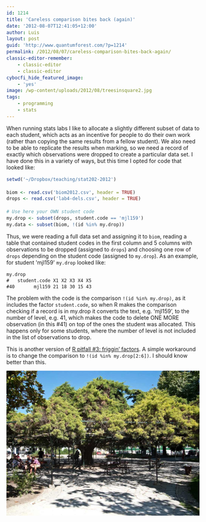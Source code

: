 ```yaml
---
id: 1214
title: 'Careless comparison bites back (again)'
date: '2012-08-07T12:41:05+12:00'
author: Luis
layout: post
guid: 'http://www.quantumforest.com/?p=1214'
permalink: /2012/08/07/careless-comparison-bites-back-again/
classic-editor-remember:
    - classic-editor
    - classic-editor
cybocfi_hide_featured_image:
    - 'yes'
image: /wp-content/uploads/2012/08/treesinsquare2.jpg
tags:
    - programming
    - stats
---
```


When running stats labs I like to allocate a slightly different subset of data to each student, which acts as an incentive for people to do their own work (rather than copying the same results from a fellow student). We also need to be able to replicate the results when marking, so we need a record of exactly which observations were dropped to create a particular data set. I have done this in a variety of ways, but this time I opted for code that looked like:

```r
setwd('~/Dropbox/teaching/stat202-2012')

biom <- read.csv('biom2012.csv', header = TRUE)
drops <- read.csv('lab4-dels.csv', header = TRUE)

# Use here your OWN student code
my.drop <- subset(drops, student.code == 'mjl159')
my.data <- subset(biom, !(id %in% my.drop))
```

Thus, we were reading a full data set and assigning it to `biom`, reading a table that contained student codes in the first column and 5 columns with observations to be dropped (assigned to `drops`) and choosing one row of `drops` depending on the student code (assigned to `my.drop`). As an example, for student 'mjl159' `my.drop` looked like:

```
my.drop
#   student.code X1 X2 X3 X4 X5
#40       mjl159 21 18 30 15 43
```

The problem with the code is the comparison `!(id %in% my.drop)`, as it includes the factor `student.code`, so when R makes the comparison checking if a record is in my.drop it converts the text, e.g. ‘mjl159’, to the number of level, e.g. 41, which makes the code to delete ONE MORE observation (in this #41) on top of the ones the student was allocated. This happens only for some students, where the number of level is not included in the list of observations to drop.

This is another version of [R pitfall #3: friggin’ factors](/2011/12/r-pitfall-3-friggin-factors/). A simple workaround is to change the comparison to `!(id %in% my.drop[2:6])`. I should know better than this.

![Gratuitous image: Tree spread on metal frame to provide shade in a plaza, Lisbon, Portugal. Some days I would love to have a coffee there without computer, just watching the world pass by.](/assets/images/treesinsquare2.jpg)
